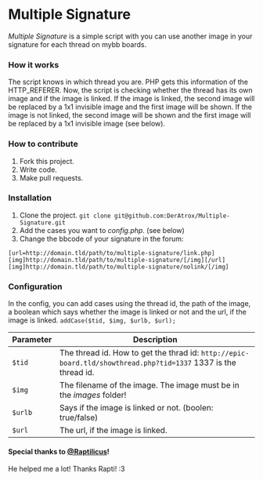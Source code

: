 Multiple Signature
==================

*Multiple Signature* is a simple script with you can use another image in your signature for each thread on mybb boards.

### How it works ###
The script knows in which thread you are. PHP gets this information of the HTTP_REFERER. Now, the script is checking whether the thread has its own image and if the image is linked. If the image is linked, the second image will be replaced by a 1x1 invisible image and the first image will be shown. If the image is not linked, the second image will be shown and the first image will be replaced by a 1x1 invisible image (see below).

### How to contribute ###
1. Fork this project.
2. Write code.
3. Make pull requests.

### Installation ###
1. Clone the project. `git clone git@github.com:DerAtrox/Multiple-Signature.git`
2. Add the cases you want to *config.php*. (see below)
3. Change the bbcode of your signature in the forum:

```
[url=http://domain.tld/path/to/multiple-signature/link.php]
[img]http://domain.tld/path/to/multiple-signature/[/img][/url]
[img]http://domain.tld/path/to/multiple-signature/nolink/[/img]
```

### Configuration ###
In the config, you can add cases using the thread id, the path of the image, a boolean which says whether the image is linked or not and the url, if the image is linked.
`addCase($tid, $img, $urlb, $url);`

|Parameter|Description|
|---------|-----------|
|`$tid`   | The thread id. How to get the thrad id: `http://epic-board.tld/showthread.php?tid=1337` 1337 is the thread id.|
|`$img`   | The filename of the image. The image must be in the *images* folder!|
|`$urlb`  | Says if the image is linked or not. (boolen: true/false)|
|`$url`   | The url, if the image is linked.|


#### Special thanks to [@Raptilicus](https://twitter.com/raptilicus)! ####
He helped me a lot! Thanks Rapti! :3
